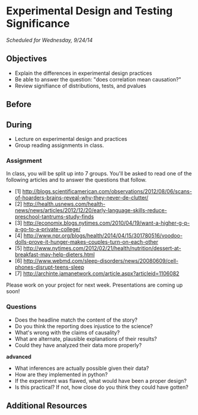 # Experimental Design and Testing Significance

*Scheduled for Wednesday, 9/24/14*

## Objectives

* Explain the differences in experimental design practices
* Be able to answer the question: "does correlation mean causation?"
* Review signifiance of distributions, tests, and pvalues

## Before

## During

* Lecture on experimental design and practices
* Group reading assignments in class.

### Assignment

In class, you will be split up into 7 groups. You'll be asked to read one of the following articles and to answer the questions that follow.

* [1] http://blogs.scientificamerican.com/observations/2012/08/06/scans-of-hoarders-brains-reveal-why-they-never-de-clutter/
* [2] http://health.usnews.com/health-news/news/articles/2012/12/20/early-language-skills-reduce-preschool-tantrums-study-finds
* [3] http://economix.blogs.nytimes.com/2010/04/19/want-a-higher-g-p-a-go-to-a-private-college/
* [4] http://www.npr.org/blogs/health/2014/04/15/301780516/voodoo-dolls-prove-it-hunger-makes-couples-turn-on-each-other
* [5] http://www.nytimes.com/2012/02/21/health/nutrition/dessert-at-breakfast-may-help-dieters.html
* [6] http://www.webmd.com/sleep-disorders/news/20080609/cell-phones-disrupt-teens-sleep
* [7] http://archinte.jamanetwork.com/article.aspx?articleid=1106082

Please work on your project for next week. Presentations are coming up soon!

### Questions

* Does the headline match the content of the story?
* Do you think the reporting does injustice to the science?
* What's wrong with the claims of causality?
* What are alternate, plausible explanations of their results?
* Could they have analyzed their data more properly?

**advanced**

* What inferences are actually possible given their data?
* How are they implemented in python?
* If the experiment was flawed, what would have been a proper design?
* Is this practical? If not, how close do you think they could have gotten?

## Additional Resources
